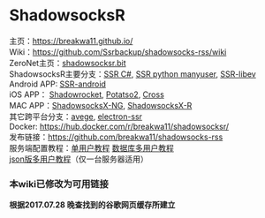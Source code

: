 # ShadowsocksR #
主页：<a href="https://breakwa11.github.io/">https://breakwa11.github.io/</a><br>
Wiki：<a href="https://github.com/Ssrbackup/shadowsocks-rss/wiki">https://github.com/Ssrbackup/shadowsocks-rss/wiki</a><br>
ZeroNet主页：<a href="http://127.0.0.1:43110/shadowsocksr.bit">shadowsocksr.bit</a><br>
ShadowsocksR主要分支：<a href="https://github.com/Ssrbackup/shadowsocksr-csharp">SSR C#</a>, <a href="https://github.com/Ssrbackup/shadowsocksr/tree/manyuser">SSR python manyuser</a>, <a href="https://github.com/Ssrbackup/shadowsocksr-libev">SSR-libev</a><br>
Android APP: <a href="https://github.com/Ssrbackup/shadowsocksr-android/releases">SSR-android</a><br>
iOS APP： <a href="https://itunes.apple.com/us/app/shadowrocket/id932747118">Shadowrocket</a>, <a href="https://download.potatso.com">Potatso2</a>, <a href="https://itunes.apple.com/cn/app/cross-shadowsocks-proxy-client/id1194595243">Cross</a><br>
MAC APP：<a href="https://github.com/qinyuhang/ShadowsocksX-NG/releases">ShadowsocksX-NG</a>, <a href="https://github.com/yichengchen/ShadowsocksX-R/releases">ShadowsocksX-R</a><br>
其它跨平台分支：<a href="https://github.com/avege/avege">avege</a>, <a href="https://github.com/erguotou520/electron-ssr">electron-ssr</a><br>
Docker: <a href="https://hub.docker.com/r/breakwa11/shadowsocksr/">https://hub.docker.com/r/breakwa11/shadowsocksr/</a><br>
发布链接：<a href="https://github.com/breakwa11/shadowsocks-rss">https://github.com/breakwa11/shadowsocks-rss</a><br>
服务端配置教程：<a href="https://github.com/Ssrbackup/shadowsocks-rss/wiki/Server-Setup">单用户教程</a>
<a href="https://github.com/Ssrbackup/shadowsocks-rss/wiki/Server-Setup(manyuser-with-mysql)">数据库多用户教程</a><br>
<a href="https://github.com/Ssrbackup/shadowsocks-rss/wiki/Server-Setup(manyuser-with-mudbjson)">json版多用户教程</a>（仅一台服务器适用）</p>

### 本wiki已修改为可用链接  ###

**根据2017.07.28 晚查找到的谷歌网页缓存所建立**

